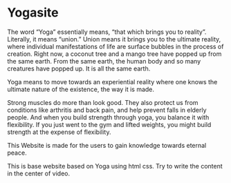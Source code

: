 # Yogasite

The word “Yoga” essentially means, “that which brings you to reality”. Literally, it means “union.” Union means it brings you to the ultimate reality, where individual manifestations of life are surface bubbles in the process of creation. Right now, a coconut tree and a mango tree have popped up from the same earth. From the same earth, the human body and so many creatures have popped up. It is all the same earth.

Yoga means to move towards an experiential reality where one knows the ultimate nature of the existence, the way it is made.

Strong muscles do more than look good. They also protect us from conditions like arthritis and back pain, and help prevent falls in elderly people. And when you build strength through yoga, you balance it with flexibility. If you just went to the gym and lifted weights, you might build strength at the expense of flexibility.

This Website is made for the users to gain knowledge towards eternal peace.

This is base website based on Yoga using html css. Try to write the content in the center of video.


